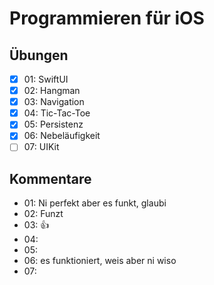 # Programmieren für iOS

## Übungen

- [X] 01: SwiftUI
- [X] 02: Hangman
- [X] 03: Navigation
- [X] 04: Tic-Tac-Toe
- [X] 05: Persistenz
- [X] 06: Nebeläufigkeit
- [ ] 07: UIKit

## Kommentare
- 01: Ni perfekt aber es funkt, glaubi
- 02: Funzt 
- 03: 👍
- 04:
- 05: 
- 06: es funktioniert, weis aber ni wiso 
- 07: 

